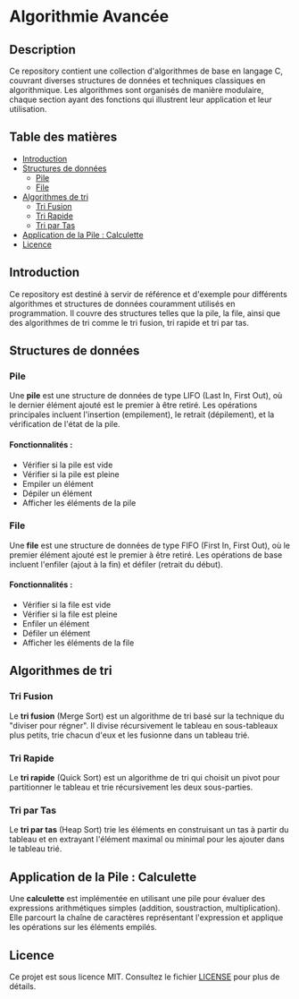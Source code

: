 # Algorithmie Avancée

## Description
Ce repository contient une collection d'algorithmes de base en langage C, couvrant diverses structures de données et techniques classiques en algorithmique. Les algorithmes sont organisés de manière modulaire, chaque section ayant des fonctions qui illustrent leur application et leur utilisation.

## Table des matières
- [Introduction](#introduction)
- [Structures de données](#structures-de-données)
  - [Pile](#pile)
  - [File](#file)
- [Algorithmes de tri](#algorithmes-de-tri)
  - [Tri Fusion](#tri-fusion)
  - [Tri Rapide](#tri-rapide)
  - [Tri par Tas](#tri-par-tas)
- [Application de la Pile : Calculette](#application-de-la-pile-calculette)
- [Licence](#licence)

## Introduction
Ce repository est destiné à servir de référence et d'exemple pour différents algorithmes et structures de données couramment utilisés en programmation. Il couvre des structures telles que la pile, la file, ainsi que des algorithmes de tri comme le tri fusion, tri rapide et tri par tas.

## Structures de données

### Pile
Une **pile** est une structure de données de type LIFO (Last In, First Out), où le dernier élément ajouté est le premier à être retiré. Les opérations principales incluent l'insertion (empilement), le retrait (dépilement), et la vérification de l'état de la pile.

#### Fonctionnalités :
- Vérifier si la pile est vide
- Vérifier si la pile est pleine
- Empiler un élément
- Dépiler un élément
- Afficher les éléments de la pile

### File
Une **file** est une structure de données de type FIFO (First In, First Out), où le premier élément ajouté est le premier à être retiré. Les opérations de base incluent l'enfiler (ajout à la fin) et défiler (retrait du début).

#### Fonctionnalités :
- Vérifier si la file est vide
- Vérifier si la file est pleine
- Enfiler un élément
- Défiler un élément
- Afficher les éléments de la file

## Algorithmes de tri

### Tri Fusion
Le **tri fusion** (Merge Sort) est un algorithme de tri basé sur la technique du "diviser pour régner". Il divise récursivement le tableau en sous-tableaux plus petits, trie chacun d'eux et les fusionne dans un tableau trié.

### Tri Rapide
Le **tri rapide** (Quick Sort) est un algorithme de tri qui choisit un pivot pour partitionner le tableau et trie récursivement les deux sous-parties.

### Tri par Tas
Le **tri par tas** (Heap Sort) trie les éléments en construisant un tas à partir du tableau et en extrayant l'élément maximal ou minimal pour les ajouter dans le tableau trié.

## Application de la Pile : Calculette
Une **calculette** est implémentée en utilisant une pile pour évaluer des expressions arithmétiques simples (addition, soustraction, multiplication). Elle parcourt la chaîne de caractères représentant l'expression et applique les opérations sur les éléments empilés.

## Licence
Ce projet est sous licence MIT. Consultez le fichier [LICENSE](LICENSE) pour plus de détails.
